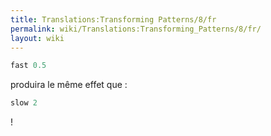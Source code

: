 ```yaml
---
title: Translations:Transforming Patterns/8/fr
permalink: wiki/Translations:Transforming_Patterns/8/fr/
layout: wiki
---
```


``` haskell
fast 0.5
```

produira le même effet que :

``` haskell
slow 2
```

!
